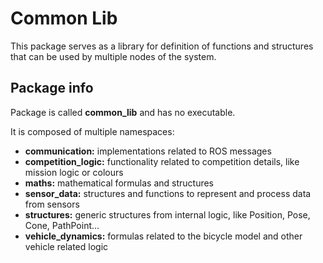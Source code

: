 # Common Lib

This package serves as a library for definition of functions and structures that can be used by multiple nodes of the system.

## Package info

Package is called **common_lib** and has no executable. 

It is composed of multiple namespaces:

- **communication:** implementations related to ROS messages
- **competition_logic:** functionality related to competition details, like mission logic or colours
- **maths:** mathematical formulas and structures
- **sensor_data:** structures and functions to represent and process data from sensors
- **structures:** generic structures from internal logic, like Position, Pose, Cone, PathPoint...
- **vehicle_dynamics:** formulas related to the bicycle model and other vehicle related logic